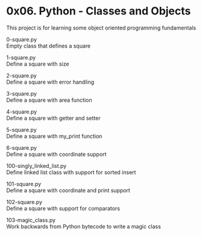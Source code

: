 # 0x06. Python - Classes and Objects

This project is for learning some object oriented programming fundamentals

0-square.py<br>
Empty class that defines a square

1-square.py<br>
Define a square with size

2-square.py<br>
Define a square with error handling

3-square.py<br>
Define a square with area function

4-square.py<br>
Define a square with getter and setter

5-square.py<br>
Define a square with my_print function

6-square.py<br>
Define a square with coordinate support

100-singly_linked_list.py<br>
Define linked list class with support for sorted insert

101-square.py<br>
Define a square with coordinate and print support

102-square.py<br>
Define a square with support for comparators

103-magic_class.py<br>
Work backwards from Python bytecode to write a magic class
